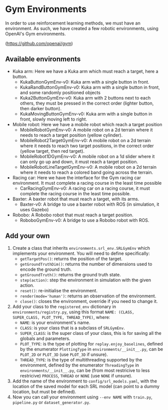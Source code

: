 # Gym Environments

In order to use reinforcement learning methods, we must have an environment.
As such, we have created a few robotic environments, using OpenAI's Gym environments.  

(https://github.com/openai/gym)

## Available environments
- Kuka arm: Here we have a Kuka arm which must reach a target, here a button.
    - KukaButtonGymEnv-v0: Kuka arm with a single button in front.
    - KukaRandButtonGymEnv-v0: Kuka arm with a single button in front, and some randomly positioned objects
    - Kuka2ButtonGymEnv-v0: Kuka arm with 2 buttons next to each others, they must be pressed in the correct order (lighter button, then darker button).
    - KukaMovingButtonGymEnv-v0: Kuka arm with a single button in front, slowly moving left to right.
- Mobile robot: Here we have a mobile robot which reach a target position
    - MobileRobotGymEnv-v0: A mobile robot on a 2d terrain where it needs to reach a target position (yellow cylinder).
    - MobileRobot2TargetGymEnv-v0: A mobile robot on a 2d terrain where it needs to reach two target positions, in the correct order (yellow target, then red target).
    - MobileRobot1DGymEnv-v0: A mobile robot on a 1d slider where it can only go up and down, it must reach a target position.
    - MobileRobotLineTargetGymEnv-v0: A mobile robot on a 2d terrain where it needs to reach a colored band going across the terrain.
- Racing car: Here we have the interface for the Gym racing car environment. It must complete a racing course in the least time possible
    - CarRacingGymEnv-v0: A racing car on a racing course, it must complete the racing course in the least time possible.
- Baxter: A baxter robot that must reach a target, with its arms.
    - Baxter-v0: A bridge to use a baxter robot with ROS (in simulation, it uses Gazebo)
- Robobo: A Robobo robot that must reach a target position.
    - RoboboGymEnv-v0: A bridge to use a Robobo robot with ROS.

## Add your own
1. Create a class that inherits ```environments.srl_env.SRLGymEnv``` which implements your environment.
You will need to define specifically:
    * ```getTargetPos()```: returns the position of the target.
    * ```getGroundTruthDim()```: returns the number of dimensions used to encode the ground truth.
    * ```getGroundTruth()```: returns the ground truth state.
    * ```step(action)```: step the environment in simulation with the given action.
    * ```reset()```: re-initialise the environment.
    * ```render(mode='human')```: returns an observation of the environment.
    * ```close()```: closes the environment, override if you need to change it.
2. Add your class to the ```registered_env``` dictionary in ```environments/registry.py```,
using this format ```NAME: (CLASS, SUPER_CLASS, PLOT_TYPE, THREAD_TYPE)```, where:
    * ```NAME```: is your environment's name.
    * ```CLASS```: is your class that is a subclass of ```SRLGymEnv```.
    * ```SUPER_CLASS```: is the super class of your class, this is for saving all the globals and parameters.
    * ```PLOT_TYPE```: is the type of plotting for ```replay.enjoy_baselines```,
    defined by the enumerator ```PlottingType``` in ```environments/__init__.py```,
    can be ```PLOT_2D``` or ```PLOT_3D``` (use ```PLOT_3D``` if unsure).
    * ```THREAD_TYPE```: is the type of multithreading supported by the environment,
    defined by the enumerator ```ThreadingType``` in ```environments/__init__.py```,
    can be (from most restricive to less restricive) 
    ```PROCESS```, ```THREAD``` or ```NONE``` (use ```NONE``` if unsure).
3. Add the name of the environment to ```config/srl_models.yaml```, with the location of the saved model for each SRL model (can point to a dummy location, but must be defined).
4. Now you can call your environment using ```--env NAME``` with ```train.py```, ```pipeline.py``` or ```dataset_generator.py```.
